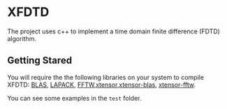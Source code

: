 # XFDTD

The project uses c++ to implement a time domain finite difference (FDTD) algorithm.

## Getting Stared

You will require the the following libraries on your system to compile XFDTD: [BLAS](https://www.netlib.org/blas/), [LAPACK](https://www.netlib.org/lapack/), [FFTW](http://www.fftw.org/),[xtensor](https://github.com/xtensor-stack/xtensor),[xtensor-blas](https://github.com/xtensor-stack/xtensor-blas), [xtensor-fftw](https://github.com/xtensor-stack/xtensor-fftw).

You can see some examples in the `test` folder.
